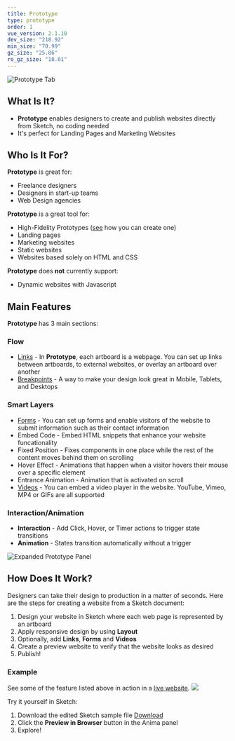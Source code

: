 ```yaml
---
title: Prototype
type: prototype
order: 1
vue_version: 2.1.10
dev_size: "218.92"
min_size: "70.99"
gz_size: "25.86"
ro_gz_size: "18.01"
---
```

![Prototype Tab](http://f.cl.ly/items/2J121n1g0I1w3P1S1a2l/Screen%20Shot%202019-01-23%20at%2012.40.52%20AM.png)

## What Is It?

 -  **Prototype** enables designers to create and publish websites directly from Sketch, no coding needed
 - It's perfect for Landing Pages and Marketing Websites

## Who Is It For?

**Prototype** is great for:

* Freelance designers
* Designers in start-up teams
* Web Design agencies

**Prototype** is a great tool for:

* High-Fidelity Prototypes ([see](https://support.animaapp.com/designer-s-guide-to-anima/how-to-create-a-high-fidelity-prototype-in-sketch-using-anima) how you can create one)
* Landing pages
* Marketing websites
* Static websites
* Websites based solely on HTML and CSS

**Prototype** does **not** currently support:

* Dynamic websites with Javascript

## Main Features

**Prototype** has 3 main sections:

### **Flow** 
-  [Links](https://animaapp.github.io/docs/v1/launchpad/03-links.html) - In **Prototype**, each artboard is a webpage. You can set up links between artboards, to external websites, or overlay an artboard over another
-  [Breakpoints](https://animaapp.github.io/docs/v1/launchpad/breakpoints.html) - A way to make your design look great in Mobile, Tablets, and Desktops
  
### **Smart Layers**
  - [Forms](https://animaapp.github.io/docs/v1/launchpad/03-forms.html) - You can set up forms and enable visitors of the website to submit information such as their contact information
   -  Embed Code - Embed HTML snippets that enhance your website funcationality
   - Fixed Position - Fixes components in one place while the rest of the content moves behind them on scrolling
   - Hover Effect - Animations that happen when a visitor hovers their mouse over a specific element
   - Entrance Animation - Animation that is activated on scroll
   - [Videos](https://animaapp.github.io/docs/v1/launchpad/03-videos.html) - You can embed a video player in the website. YouTube, Vimeo, MP4 or GIFs are all supported

### **Interaction/Animation**
- **Interaction** - Add Click, Hover, or  Timer actions to trigger state transitions
 - **Animation** -  States transition automatically without a trigger

![Expanded Prototype Panel](http://f.cl.ly/items/3m1k0y3G3F0n1N0k2D19/Expanded%20prototype.png)
## How Does It Work?

Designers can take their design to production in a matter of seconds.
Here are the steps for creating a website from a Sketch document:

1. Design your website in Sketch where each web page is represented by an artboard
2. Apply responsive design by using **Layout**
3. Optionally, add **Links**, **Forms** and **Videos**
4. Create a preview website to verify that the website looks as desired
5. Publish!

### Example
See some of the feature listed above in action in a [live website](%28https://launchpad.animaapp.com/betterdesk/home).
![](https://docs.animaapp.com/images/launchpad/betterdesk1.png)

Try it yourself in Sketch:

1. Download the edited Sketch sample file [Download](/docs/assets/BetterDesk.sketch)
2. Click the **Preview in Browser** button in the Anima panel
3. Explore!

